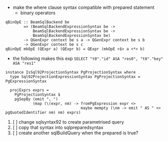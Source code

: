 - make the where clause syntax compatible with prepared statement
    - binary operators
```
qBinOpE :: BeamSqlBackend be
        => (BeamSqlBackendExpressionSyntax be ->
            BeamSqlBackendExpressionSyntax be ->
            BeamSqlBackendExpressionSyntax be)
        -> QGenExpr context be s a -> QGenExpr context be s b
        -> QGenExpr context be s c
qBinOpE mkOpE (QExpr a) (QExpr b) = QExpr (mkOpE <$> a <*> b)
```

- the following makes this exp `SELECT "t0"."id" ASA "res0", "t0"."key" ASA "res1"`
```
instance IsSql92ProjectionSyntax PgProjectionSyntax where
  type Sql92ProjectionExpressionSyntax PgProjectionSyntax = PgExpressionSyntax

  projExprs exprs =
    PgProjectionSyntax $
    pgSepBy (emit ", ")
            (map (\(expr, nm) -> fromPgExpression expr <>
                                 maybe mempty (\nm -> emit " AS " <> pgQuotedIdentifier nm) nm) exprs)
```


1. [ ] change sqlsyntax92 to create parametrised query
2. [ ] copy that syntax into sqlpreparedsyntax
3. [ ] create another sqlBuildQuery when the prepared is true?
